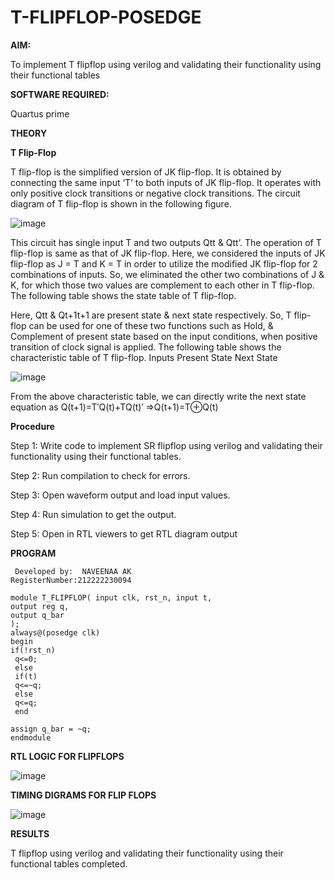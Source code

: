 # T-FLIPFLOP-POSEDGE

**AIM:**

To implement  T flipflop using verilog and validating their functionality using their functional tables

**SOFTWARE REQUIRED:**

Quartus prime

**THEORY**

**T Flip-Flop**

T flip-flop is the simplified version of JK flip-flop. It is obtained by connecting the same input ‘T’ to both inputs of JK flip-flop. It operates with only positive clock transitions or negative clock transitions. The circuit diagram of T flip-flop is shown in the following figure.

![image](https://github.com/naavaneetha/T-FLIPFLOP-POSEDGE/assets/154305477/458a68fe-2d08-4a9d-ac4f-7ae0480ce0bd)

 
This circuit has single input T and two outputs Qtt & Qtt’. The operation of T flip-flop is same as that of JK flip-flop. Here, we considered the inputs of JK flip-flop as J = T and K = T in order to utilize the modified JK flip-flop for 2 combinations of inputs. So, we eliminated the other two combinations of J & K, for which those two values are complement to each other in T flip-flop. The following table shows the state table of T flip-flop.

Here, Qtt & Qt+1t+1 are present state & next state respectively. So, T flip-flop can be used for one of these two functions such as Hold, & Complement of present state based on the input conditions, when positive transition of clock signal is applied. The following table shows the characteristic table of T flip-flop. Inputs Present State Next State

![image](https://github.com/naavaneetha/T-FLIPFLOP-POSEDGE/assets/154305477/cdd7fb32-539f-4b66-bb8d-f305a153c886)

 
From the above characteristic table, we can directly write the next state equation as Q(t+1)=T′Q(t)+TQ(t)′ ⇒Q(t+1)=T⊕Q(t)

**Procedure**


 Step 1: Write code to implement SR flipflop using verilog and validating their functionality using their functional tables.

Step 2: Run compilation to check for errors.

Step 3: Open waveform output and load input values.

Step 4: Run simulation to get the output.

Step 5: Open in RTL viewers to get RTL diagram output

**PROGRAM**
```
 Developed by:  NAVEENAA AK
RegisterNumber:212222230094

```
```
module T_FLIPFLOP( input clk, rst_n, input t,
output reg q,
output q_bar
);
always@(posedge clk) 
begin 
if(!rst_n)
 q<=0;
 else
 if(t)
 q<=~q;
 else
 q<=q;
 end
 
assign q_bar = ~q;
endmodule

```

**RTL LOGIC FOR FLIPFLOPS**

![image](https://github.com/Praveenamanikandan/T-FLIPFLOP-POSEDGE/assets/144870776/8f1f2b13-0496-475f-bdf9-9c9070ccb277)



**TIMING DIGRAMS FOR FLIP FLOPS**


![image](https://github.com/Praveenamanikandan/T-FLIPFLOP-POSEDGE/assets/144870776/f8a9536c-955a-4615-84db-0015153fd123)

**RESULTS**



T flipflop using verilog and validating their functionality using their functional tables completed.

